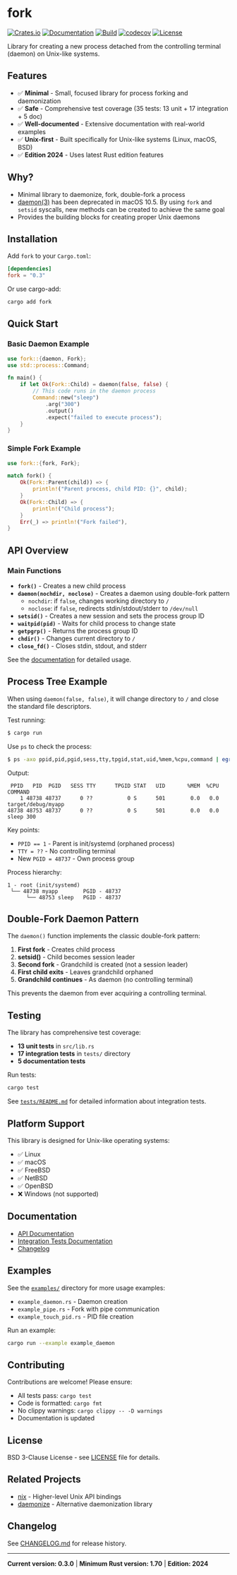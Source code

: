 # fork

[![Crates.io](https://img.shields.io/crates/v/fork.svg)](https://crates.io/crates/fork)
[![Documentation](https://docs.rs/fork/badge.svg)](https://docs.rs/fork)
[![Build](https://github.com/immortal/fork/actions/workflows/build.yml/badge.svg)](https://github.com/immortal/fork/actions/workflows/build.yml)
[![codecov](https://codecov.io/gh/immortal/fork/graph/badge.svg?token=LHZW56OC10)](https://codecov.io/gh/immortal/fork)
[![License](https://img.shields.io/crates/l/fork.svg)](https://github.com/immortal/fork/blob/main/LICENSE)

Library for creating a new process detached from the controlling terminal (daemon) on Unix-like systems.

## Features

- ✅ **Minimal** - Small, focused library for process forking and daemonization
- ✅ **Safe** - Comprehensive test coverage (35 tests: 13 unit + 17 integration + 5 doc)
- ✅ **Well-documented** - Extensive documentation with real-world examples
- ✅ **Unix-first** - Built specifically for Unix-like systems (Linux, macOS, BSD)
- ✅ **Edition 2024** - Uses latest Rust edition features

## Why?

- Minimal library to daemonize, fork, double-fork a process
- [daemon(3)](https://developer.apple.com/library/archive/documentation/System/Conceptual/ManPages_iPhoneOS/man3/daemon.3.html) has been
deprecated in macOS 10.5. By using `fork` and `setsid` syscalls, new methods
can be created to achieve the same goal
- Provides the building blocks for creating proper Unix daemons

## Installation

Add `fork` to your `Cargo.toml`:

```toml
[dependencies]
fork = "0.3"
```

Or use cargo-add:

```bash
cargo add fork
```

## Quick Start

### Basic Daemon Example

```rust
use fork::{daemon, Fork};
use std::process::Command;

fn main() {
    if let Ok(Fork::Child) = daemon(false, false) {
        // This code runs in the daemon process
        Command::new("sleep")
            .arg("300")
            .output()
            .expect("failed to execute process");
    }
}
```

### Simple Fork Example

```rust
use fork::{fork, Fork};

match fork() {
    Ok(Fork::Parent(child)) => {
        println!("Parent process, child PID: {}", child);
    }
    Ok(Fork::Child) => {
        println!("Child process");
    }
    Err(_) => println!("Fork failed"),
}
```

## API Overview

### Main Functions

- **`fork()`** - Creates a new child process
- **`daemon(nochdir, noclose)`** - Creates a daemon using double-fork pattern
  - `nochdir`: if `false`, changes working directory to `/`
  - `noclose`: if `false`, redirects stdin/stdout/stderr to `/dev/null`
- **`setsid()`** - Creates a new session and sets the process group ID
- **`waitpid(pid)`** - Waits for child process to change state
- **`getpgrp()`** - Returns the process group ID
- **`chdir()`** - Changes current directory to `/`
- **`close_fd()`** - Closes stdin, stdout, and stderr

See the [documentation](https://docs.rs/fork) for detailed usage.

## Process Tree Example

When using `daemon(false, false)`, it will change directory to `/` and close the standard file descriptors.

Test running:

```bash
$ cargo run
```

Use `ps` to check the process:

```bash
$ ps -axo ppid,pid,pgid,sess,tty,tpgid,stat,uid,%mem,%cpu,command | egrep "myapp|sleep|PID"
```

Output:

```
 PPID   PID  PGID   SESS TTY      TPGID STAT   UID       %MEM  %CPU COMMAND
    1 48738 48737      0 ??           0 S      501        0.0   0.0 target/debug/myapp
48738 48753 48737      0 ??           0 S      501        0.0   0.0 sleep 300
```

Key points:
- `PPID == 1` - Parent is init/systemd (orphaned process)
- `TTY = ??` - No controlling terminal
- New `PGID = 48737` - Own process group

Process hierarchy:

```
1 - root (init/systemd)
 └── 48738 myapp        PGID - 48737
      └── 48753 sleep   PGID - 48737
```

## Double-Fork Daemon Pattern

The `daemon()` function implements the classic double-fork pattern:

1. **First fork** - Creates child process
2. **setsid()** - Child becomes session leader
3. **Second fork** - Grandchild is created (not a session leader)
4. **First child exits** - Leaves grandchild orphaned
5. **Grandchild continues** - As daemon (no controlling terminal)

This prevents the daemon from ever acquiring a controlling terminal.

## Testing

The library has comprehensive test coverage:

- **13 unit tests** in `src/lib.rs`
- **17 integration tests** in `tests/` directory
- **5 documentation tests**

Run tests:

```bash
cargo test
```

See [`tests/README.md`](tests/README.md) for detailed information about integration tests.

## Platform Support

This library is designed for Unix-like operating systems:

- ✅ Linux
- ✅ macOS
- ✅ FreeBSD
- ✅ NetBSD
- ✅ OpenBSD
- ❌ Windows (not supported)

## Documentation

- [API Documentation](https://docs.rs/fork)
- [Integration Tests Documentation](tests/README.md)
- [Changelog](CHANGELOG.md)

## Examples

See the [`examples/`](examples/) directory for more usage examples:

- `example_daemon.rs` - Daemon creation
- `example_pipe.rs` - Fork with pipe communication
- `example_touch_pid.rs` - PID file creation

Run an example:

```bash
cargo run --example example_daemon
```

## Contributing

Contributions are welcome! Please ensure:

- All tests pass: `cargo test`
- Code is formatted: `cargo fmt`
- No clippy warnings: `cargo clippy -- -D warnings`
- Documentation is updated

## License

BSD 3-Clause License - see [LICENSE](LICENSE) file for details.

## Related Projects

- [nix](https://crates.io/crates/nix) - Higher-level Unix API bindings
- [daemonize](https://crates.io/crates/daemonize) - Alternative daemonization library

## Changelog

See [CHANGELOG.md](CHANGELOG.md) for release history.

---

**Current version: 0.3.0** | **Minimum Rust version: 1.70** | **Edition: 2024**

